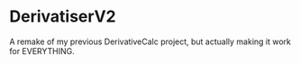 # DerivatiserV2
 A remake of my previous DerivativeCalc project, but actually making it work for EVERYTHING.
